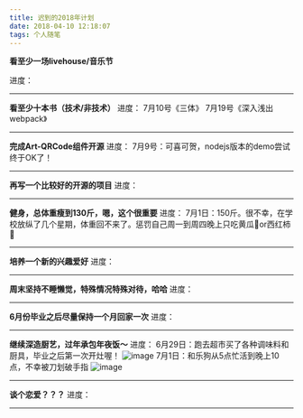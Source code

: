 ```yaml
---
title: 迟到的2018年计划
date: 2018-04-10 12:18:07
tags: 个人随笔
---
```

**看至少一场livehouse/音乐节**

进度：

---
**看至少十本书（技术/非技术）**
进度：
7月10号《三体》
7月19号《深入浅出webpack》

---
**完成Art-QRCode组件开源**
进度：
7月9号：可喜可贺，nodejs版本的demo尝试终于OK了！

---
**再写一个比较好的开源的项目**
进度：

---
**健身，总体重瘦到130斤，嗯，这个很重要**
进度：
7月1日：150斤。很不幸，在学校放纵了几个星期，体重回不来了。惩罚自己周一到周四晚上只吃黄瓜🥒or西红柿🍅

---
**培养一个新的兴趣爱好**
进度：

---
**周末坚持不睡懒觉，特殊情况特殊对待，哈哈**
进度：

---
**6月份毕业之后尽量保持一个月回家一次**
进度：


---
**继续深造厨艺，过年承包年夜饭～**
进度：
6月29日：跑去超市买了各种调味料和厨具，毕业之后第一次开灶喔！
![image](https://wx1.sinaimg.cn/mw1024/a73bc6a1ly1fssgmtxgj3j20qo0qo45n.jpg)
7月1日：和乐狗从5点忙活到晚上10点，不幸被刀划破手指
![image](https://wx1.sinaimg.cn/mw1024/a73bc6a1ly1fsusbmaiwgj224727rx6p.jpg)

---
**谈个恋爱？？？**
进度：


---